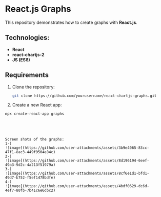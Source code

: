 # React.js Graphs

This repository demonstrates how to create graphs with **React.js**.

## Technologies:
- **React**
- **react-chartjs-2**
- **JS (ES6)**

## Requirements

1. Clone the repository:

   ```bash
   git clone https://github.com/yourusername/react-chartjs-graphs.git
2. Create a new React app:
  ```
npx create-react-app graphs





Screen shots of the graphs:
1-)
![image](https://github.com/user-attachments/assets/3b9e4065-83cc-47f1-8ac3-449f9504e84c)
2-)
![image](https://github.com/user-attachments/assets/8d196194-6eef-49a3-9d2c-4a213f51979a)
3-)
![image](https://github.com/user-attachments/assets/8cf6e1d1-bfd1-49d7-b752-f5ef1478bdfe)
4-)
![image](https://github.com/user-attachments/assets/4bdf0629-dc6d-4ef7-80fb-7b41c6e6dbc2)

